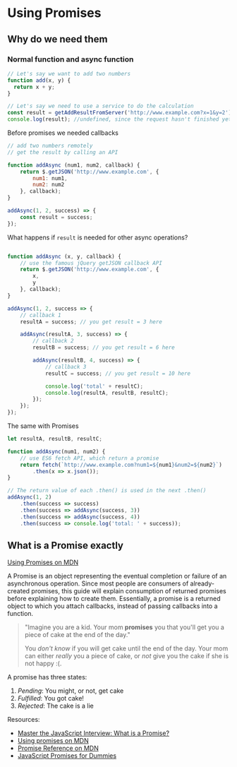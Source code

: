 # Using Promises

## Why do we need them

### Normal function and async function

```js
// Let's say we want to add two numbers
function add(x, y) {
  return x + y;
}
```


```js
// Let's say we need to use a service to do the calculation
const result = getAddResultFromServer('http://www.example.com?x=1&y=2');
console.log(result); //undefined, since the request hasn't finished yet
```

Before promises we needed callbacks
```js
// add two numbers remotely
// get the result by calling an API

function addAsync (num1, num2, callback) {
    return $.getJSON('http://www.example.com', {
        num1: num1,
        num2: num2
    }, callback);
}

addAsync(1, 2, success) => {
    const result = success;
});
```

What happens if `result` is needed for other async operations?
```js

function addAsync (x, y, callback) {
    // use the famous jQuery getJSON callback API
    return $.getJSON('http://www.example.com', {
        x,
        y
    }, callback);
}

addAsync(1, 2, success => {
    // callback 1
    resultA = success; // you get result = 3 here

    addAsync(resultA, 3, success) => {
        // callback 2
        resultB = success; // you get result = 6 here

        addAsync(resultB, 4, success) => {
            // callback 3
            resultC = success; // you get result = 10 here

            console.log('total' + resultC);
            console.log(resultA, resultB, resultC);
        });
    });
});
```

The same with Promises
```js
let resultA, resultB, resultC;

function addAsync(num1, num2) {
    // use ES6 fetch API, which return a promise
    return fetch(`http://www.example.com?num1=${num1}&num2=${num2}`)
        .then(x => x.json());
}

// The return value of each .then() is used in the next .then()
addAsync(1, 2)
    .then(success => success)
    .then(success => addAsync(success, 3))
    .then(success => addAsync(success, 4))
    .then(success => console.log('total: ' + success));
```



##  What is a Promise exactly
[Using Promises on MDN](https://developer.mozilla.org/en-US/docs/Web/JavaScript/Guide/Using_promises)

A Promise is an object representing the eventual completion or failure of an asynchronous operation. Since most people are consumers of already-created promises, this guide will explain consumption of returned promises before explaining how to create them. Essentially, a promise is a returned object to which you attach callbacks, instead of passing callbacks into a function.

> "Imagine you are a kid. Your mom **promises** you that you'll get you a piece of cake at the end of the day."
>
> You *don't know* if you will get cake until the end of the day. Your mom can either *really* you a piece of cake, or *not* give you the cake if she is not happy :(.

A promise has three states:
1. *Pending*: You might, or not, get cake
2. *Fulfilled*: You got cake!
3. *Rejected*: The cake is a lie


Resources:
- [Master the JavaScript Interview: What is a Promise?](https://medium.com/javascript-scene/master-the-javascript-interview-what-is-a-promise-27fc71e77261)
- [Using promises
 on MDN](https://developer.mozilla.org/en-US/docs/Web/JavaScript/Guide/Using_promises)
- [Promise Reference on MDN](https://developer.mozilla.org/nl/docs/Web/JavaScript/Reference/Global_Objects/Promise)
- [JavaScript Promises for Dummies](https://scotch.io/tutorials/javascript-promises-for-dummies#toc-why-promises-and-when-to-use-them-)
